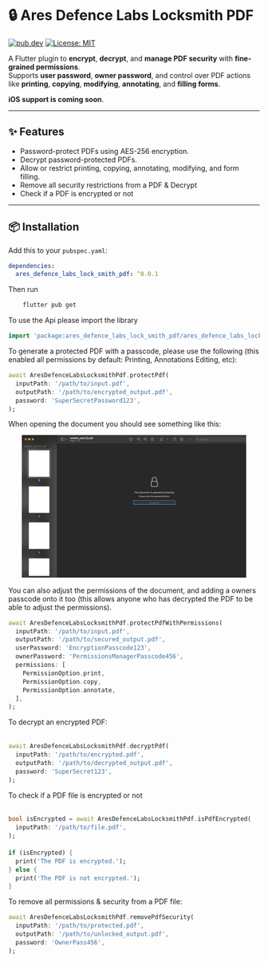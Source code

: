 # 🔒 Ares Defence Labs Locksmith PDF

[![pub.dev](https://img.shields.io/pub/v/ares_defence_labs_lock_smith_pdf.svg)](https://pub.dev/packages/ares_defence_labs_lock_smith_pdf)
[![License: MIT](https://img.shields.io/badge/License-MIT-yellow.svg)](LICENSE)

A Flutter plugin to **encrypt**, **decrypt**, and **manage PDF security** with **fine-grained permissions**.  
Supports **user password**, **owner password**, and control over PDF actions like **printing**, **copying**, **modifying**, **annotating**, and **filling forms**.

**iOS support is coming soon**.

---

## ✨ Features

- Password-protect PDFs using AES-256 encryption.
- Decrypt password-protected PDFs.
- Allow or restrict printing, copying, annotating, modifying, and form filling.
- Remove all security restrictions from a PDF & Decrypt
- Check if a PDF is encrypted or not

---

## 📦 Installation

Add this to your `pubspec.yaml`:

```yaml
dependencies:
  ares_defence_labs_lock_smith_pdf: ^0.0.1
```

Then run

```sh
    flutter pub get
```

To use the Api please import the library

```dart
import 'package:ares_defence_labs_lock_smith_pdf/ares_defence_labs_lock_smith_pdf.dart';

```

To generate a protected PDF with a passcode, please use the following (this enabled all permissions by default: Printing, Annotations Editing, etc):

```dart
await AresDefenceLabsLocksmithPdf.protectPdf(
  inputPath: '/path/to/input.pdf',
  outputPath: '/path/to/encrypted_output.pdf',
  password: 'SuperSecretPassword123',
);
```

When opening the document you should see something like this:
<br/>
<p align="center">
    <a href="https://github.com/Ares-Defence-Labs/Locksmith"><img src="./passcode_preview.png" align="start" width=450/></a>
</p>


You can also adjust the permissions of the document, and adding a owners passcode onto it too (this allows anyone who has decrypted the PDF to be able to adjust the permissions).

```dart
await AresDefenceLabsLocksmithPdf.protectPdfWithPermissions(
  inputPath: '/path/to/input.pdf',
  outputPath: '/path/to/secured_output.pdf',
  userPassword: 'EncryptionPasscode123',
  ownerPassword: 'PermissionsManagerPasscode456',
  permissions: [
    PermissionOption.print,
    PermissionOption.copy,
    PermissionOption.annotate,
  ],
);
```

To decrypt an encrypted PDF:

```dart

await AresDefenceLabsLocksmithPdf.decryptPdf(
  inputPath: '/path/to/encrypted.pdf',
  outputPath: '/path/to/decrypted_output.pdf',
  password: 'SuperSecret123',
);
```

To check if a PDF file is encrypted or not

```dart

bool isEncrypted = await AresDefenceLabsLocksmithPdf.isPdfEncrypted(
  inputPath: '/path/to/file.pdf',
);

if (isEncrypted) {
  print('The PDF is encrypted.');
} else {
  print('The PDF is not encrypted.');
}
```

To remove all permissions & security from a PDF file:

```dart
await AresDefenceLabsLocksmithPdf.removePdfSecurity(
  inputPath: '/path/to/protected.pdf',
  outputPath: '/path/to/unlocked_output.pdf',
  password: 'OwnerPass456',
);
```

